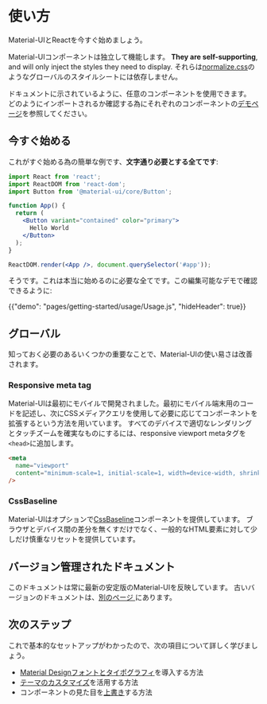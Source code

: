 # 使い方

<p class="description">Material-UIとReactを今すぐ始めましょう。</p>

Material-UIコンポーネントは独立して機能します。 **They are self-supporting**, and will only inject the styles they need to display. それらは[normalize.css](https://github.com/necolas/normalize.css/)のようなグローバルのスタイルシートには依存しません。

ドキュメントに示されているように、任意のコンポーネントを使用できます。 どのようにインポートされるか確認する為にそれぞれのコンポーネントの[デモページ](/demos/buttons/)を参照してください。

## 今すぐ始める

これがすぐ始める為の簡単な例です、**文字通り必要とする全てです**:

```jsx
import React from 'react';
import ReactDOM from 'react-dom';
import Button from '@material-ui/core/Button';

function App() {
  return (
    <Button variant="contained" color="primary">
      Hello World
    </Button>
  );
}

ReactDOM.render(<App />, document.querySelector('#app'));
```

そうです。これは本当に始めるのに必要な全てです。この編集可能なデモで確認できるように:

{{"demo": "pages/getting-started/usage/Usage.js", "hideHeader": true}}

## グローバル

知っておく必要のあるいくつかの重要なことで、Material-UIの使い易さは改善されます。

### Responsive meta tag

Material-UIは最初にモバイルで開発されました。最初にモバイル端末用のコードを記述し、次にCSSメディアクエリを使用して必要に応じてコンポーネントを拡張するという方法を用いています。 すべてのデバイスで適切なレンダリングとタッチズームを確実なものにするには、responsive viewport metaタグを`<head>`に追加します。

```html
<meta
  name="viewport"
  content="minimum-scale=1, initial-scale=1, width=device-width, shrink-to-fit=no"
/>
```

### CssBaseline

Material-UIはオプションで[CssBaseline](/style/css-baseline/)コンポーネントを提供しています。 ブラウザとデバイス間の差分を無くすだけでなく、一般的なHTML要素に対して少しだけ慎重なリセットを提供しています。

## バージョン管理されたドキュメント

このドキュメントは常に最新の安定版のMaterial-UIを反映しています。 古いバージョンのドキュメントは、[別のページ ](/versions/)にあります。

## 次のステップ

これで基本的なセットアップがわかったので、次の項目について詳しく学びましょう。

- [Material Designフォントとタイポグラフィ](/style/typography/)を導入する方法
- [テーマのカスタマイズ](/customization/themes/)を活用する方法
- コンポーネントの見た目を[上書き](/customization/overrides/)する方法